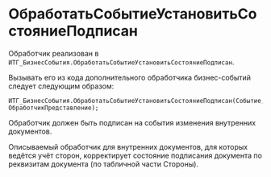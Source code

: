 # ОбработатьСобытиеУстановитьСостояниеПодписан

Обработчик реализован в `ИТГ_БизнесСобытия.ОбработатьСобытиеУстановитьСостояниеПодписан`.

Вызывать его из кода дополнительного обработчика бизнес-событий следует
следующим образом:

```bsl
ИТГ_БизнесСобытия.ОбработатьСобытиеУстановитьСостояниеПодписан(Событие, ОбработчикПредставление);
```

Обработчик должен быть подписан на события изменения внутренних документов.

Описываемый обработчик для внутренних документов, для которых ведётся
учёт сторон, корректирует состояние подписания документа по
реквизитам документа (по табличной части Стороны).
